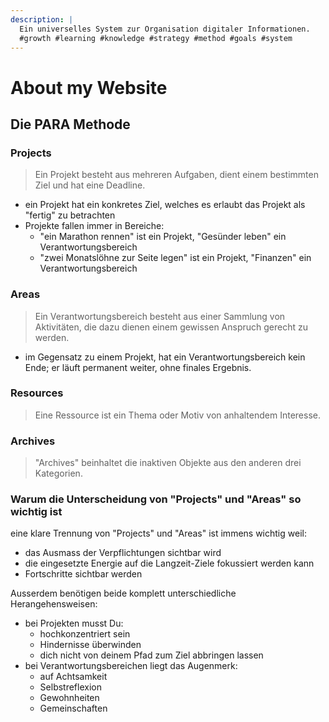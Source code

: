 ```yaml
---
description: |
  Ein universelles System zur Organisation digitaler Informationen.
  #growth #learning #knowledge #strategy #method #goals #system
---
```


# About my Website

##  Die PARA Methode

### **P**rojects

> Ein Projekt besteht aus mehreren Aufgaben, dient einem bestimmten Ziel und hat eine Deadline.

- ein Projekt hat ein konkretes Ziel, welches es erlaubt das Projekt als "fertig" zu betrachten
- Projekte fallen immer in Bereiche:
    - "ein Marathon rennen" ist ein Projekt, "Gesünder leben" ein Verantwortungsbereich
    - "zwei Monatslöhne zur Seite legen" ist ein Projekt, "Finanzen" ein Verantwortungsbereich

### **A**reas

> Ein Verantwortungsbereich besteht aus einer Sammlung von Aktivitäten, die dazu dienen einem gewissen Anspruch gerecht zu werden.

- im Gegensatz zu einem Projekt, hat ein Verantwortungsbereich kein Ende; er läuft permanent weiter, ohne finales Ergebnis.

### **R**esources

> Eine Ressource ist ein Thema oder Motiv von anhaltendem Interesse.

### **A**rchives

> "Archives" beinhaltet die inaktiven Objekte aus den anderen drei Kategorien.

### Warum die Unterscheidung von "Projects" und "Areas" so wichtig ist

eine klare Trennung von "Projects" und "Areas" ist immens wichtig weil:

- das Ausmass der Verpflichtungen sichtbar wird
- die eingesetzte Energie auf die Langzeit-Ziele fokussiert werden kann
- Fortschritte sichtbar werden

Ausserdem benötigen beide komplett unterschiedliche Herangehensweisen:

- bei Projekten musst Du:
    - hochkonzentriert sein
    - Hindernisse überwinden
    - dich nicht von deinem Pfad zum Ziel abbringen lassen
- bei Verantwortungsbereichen liegt das Augenmerk:
    - auf Achtsamkeit
    - Selbstreflexion
    - Gewohnheiten
    - Gemeinschaften